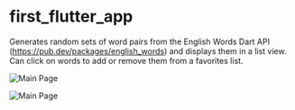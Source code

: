 # first_flutter_app

Generates random sets of word pairs from the English Words Dart API (https://pub.dev/packages/english_words) and displays them in a list view. Can click on words to add or remove them from a favorites list.

![Main Page](https://github.com/ay-ArBrouillard/first_flutter_app/blob/master/MainScreen.jpg?raw=true)

![Main Page](https://github.com/ay-ArBrouillard/first_flutter_app/blob/master/FavoritesScreen.jpg?raw=true)
